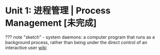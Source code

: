 # Unit 1: 进程管理 | Process Management [未完成]

??? note "sketch"
    - system daemons: a computer program that runs as a background process, rather than being under the direct control of an interactive user [wiki](https://en.wikipedia.org/wiki/Daemon_(computing))
